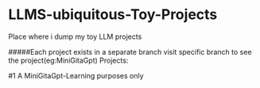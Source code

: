 # LLMS-ubiquitous-Toy-Projects
Place where i dump my toy LLM projects

#####Each project exists in a separate branch visit specific branch to see the project(eg:MiniGitaGpt)
Projects:

#1 A MiniGitaGpt-Learning purposes only
